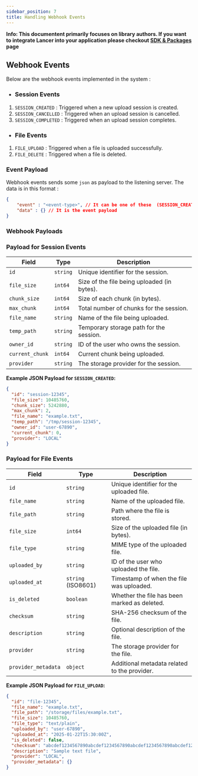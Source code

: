 ```yaml
---
sidebar_position: 7
title: Handling Webhook Events
---
```



**Info: This documentent primarily focuses on library authors. If you want to integrate Lancer into your application please checkout [SDK & Packages](/docs/quickstart.md) page**

## **Webhook Events**

Below are the webhook events implemented in the system :

- ### Session Events

1. `SESSION_CREATED` : Triggered when a new upload session is created.
2. `SESSION_CANCELLED` : Triggered when an upload session is cancelled.
3. `SESSION_COMPLETED` : Triggered when an upload session completes.

- ### File Events

1. `FILE_UPLOAD` : Triggered when a file is uploaded successfully.
2. `FILE_DELETE` : Triggered when a file is deleted.

### Event Payload

Webhook events sends some `json` as payload to the listening server. The data is in this format :

```json
{
    "event" : "<event-type>", // It can be one of these  (SESSION_CREATED , SESSION_CANCELLED, SESSION_COMPLETED, FILE_UPLOAD, FILE_DELETE)
    "data" : {} // It is the event payload
}
```

### Webhook Payloads

### Payload for Session Events

| Field         | Type        | Description                                 |
|---------------|-------------|---------------------------------------------|
| `id`          | `string`    | Unique identifier for the session.          |
| `file_size`   | `int64`     | Size of the file being uploaded (in bytes). |
| `chunk_size`  | `int64`     | Size of each chunk (in bytes).              |
| `max_chunk`   | `int64`     | Total number of chunks for the session.     |
| `file_name`   | `string`    | Name of the file being uploaded.            |
| `temp_path`   | `string`    | Temporary storage path for the session.     |
| `owner_id`    | `string`    | ID of the user who owns the session.        |
| `current_chunk`| `int64`    | Current chunk being uploaded.               |
| `provider`    | `string`    | The storage provider for the session.       |

**Example JSON Payload for `SESSION_CREATED`:**

```json
{
  "id": "session-12345",
  "file_size": 10485760,
  "chunk_size": 5242880,
  "max_chunk": 2,
  "file_name": "example.txt",
  "temp_path": "/tmp/session-12345",
  "owner_id": "user-67890",
  "current_chunk": 0,
  "provider": "LOCAL"
}
```


### Payload for File Events

| Field              | Type          | Description                                  |
|--------------------|---------------|----------------------------------------------|
| `id`               | `string`      | Unique identifier for the uploaded file.     |
| `file_name`        | `string`      | Name of the uploaded file.                   |
| `file_path`        | `string`      | Path where the file is stored.               |
| `file_size`        | `int64`       | Size of the uploaded file (in bytes).        |
| `file_type`        | `string`      | MIME type of the uploaded file.              |
| `uploaded_by`      | `string`      | ID of the user who uploaded the file.        |
| `uploaded_at`      | `string` (ISO8601) | Timestamp of when the file was uploaded. |
| `is_deleted`       | `boolean`     | Whether the file has been marked as deleted. |
| `checksum`         | `string`      | SHA-256 checksum of the file.                |
| `description`      | `string`      | Optional description of the file.            |
| `provider`         | `string`      | The storage provider for the file.           |
| `provider_metadata`| `object`      | Additional metadata related to the provider. |

**Example JSON Payload for `FILE_UPLOAD`:**

```json
{
  "id": "file-12345",
  "file_name": "example.txt",
  "file_path": "/storage/files/example.txt",
  "file_size": 10485760,
  "file_type": "text/plain",
  "uploaded_by": "user-67890",
  "uploaded_at": "2025-01-22T15:30:00Z",
  "is_deleted": false,
  "checksum": "abcdef1234567890abcdef1234567890abcdef1234567890abcdef1234567890",
  "description": "Sample text file",
  "provider": "LOCAL",
  "provider_metadata": {}
}
```